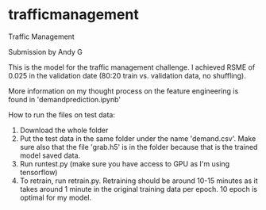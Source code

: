 # trafficmanagement
Traffic Management

Submission by Andy G

This is the model for the traffic management challenge. I achieved RSME of 0.025 in the validation date (80:20 train vs. validation data, no shuffling).

More information on my thought process on the feature engineering is found in 'demandprediction.ipynb'

How to run the files on test data:
1. Download the whole folder
2. Put the test data in the same folder under the name 'demand.csv'. Make sure also that the file 'grab.h5' is in the folder because that is the trained model saved data.
3. Run runtest.py (make sure you have access to GPU as I'm using tensorflow)
4. To retrain, run retrain.py. Retraining should be around 10-15 minutes as it takes around 1 minute in the original training data per epoch. 10 epoch is optimal for my model.
